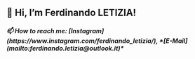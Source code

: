 <h2>👋 Hi, I’m Ferdinando LETIZIA!</h3>
<h5>📫 How to reach me: [Instagram](https://www.instagram.com/ferdinando_letizia/), *[E-Mail](mailto:ferdinando.letizia@outlook.it)*</h5>
